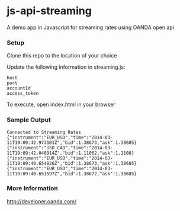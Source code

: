 js-api-streaming
================

A demo app in Javascript for streaming rates using OANDA open api

### Setup

Clone this repo to the location of your choice

Update the following information in streaming.js:

    host
    port
    accountId
    access_token

To execute, open index.html in your browser

### Sample Output

	Connected to Streaming Rates
	{"instrument":"EUR_USD","time":"2014-03-11T19:09:42.973101Z","bid":1.38673,"ask":1.38685}
	{"instrument":"USD_CAD","time":"2014-03-11T19:09:42.040914Z","bid":1.11062,"ask":1.1108}
	{"instrument":"EUR_USD","time":"2014-03-11T19:09:40.654826Z","bid":1.38673,"ask":1.38685}
	{"instrument":"EUR_USD","time":"2014-03-11T19:09:40.651597Z","bid":1.38672,"ask":1.38685}

### More Information

http://developer.oanda.com/